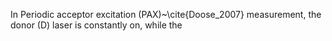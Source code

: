 In Periodic acceptor excitation (PAX)~\cite{Doose_2007} measurement, the
donor (D) laser is constantly on, while the 